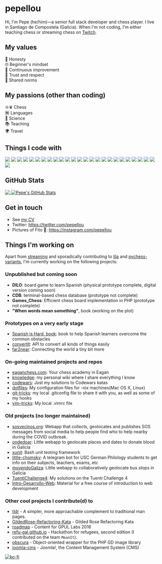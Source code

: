 # pepellou
Hi, I'm Pepe (he/him)—a senior full stack developer and chess player.  I live in Santiago de Compostela (Galicia). When I'm not coding, I'm either teaching chess or streaming chess on [Twitch](https://twitch.tv/pepellou).

## My values

🔮 Honesty<br>
🤓 Beginner's mindset<br>
💪 Continuous improvement<br>
💖 Trust and respect<br>
🙌 Shared norms

## My passions (other than coding)

♔♛ Chess<br>
🈚️ Languages<br>
🔬 Science<br>
📚 Teaching<br>
🌍 Travel

## Things I code with
![](https://img.shields.io/badge/-Git-F05032?style=flat-square&logo=git&logoColor=white)
![](https://img.shields.io/badge/-Vim-F05032?style=flat-square&logo=vim&logoColor=white)
![](https://img.shields.io/badge/-JavaScript-43853d?style=flat&logo=javascript&logoColor=white)
![](https://img.shields.io/badge/-HTML5-43853d?style=flat-square&logo=html5&logoColor=white)
![](https://img.shields.io/badge/-CSS3-43853d?style=flat-square&logo=css3&logoColor=white)
![](https://img.shields.io/badge/-PHP-43853d?style=flat&logo=php&logoColor=white)
![](https://img.shields.io/badge/-Java-43853d?style=flat&logo=java&logoColor=white)
![](https://img.shields.io/badge/-Bash-43853d?style=flat&logo=gnu-bash&logoColor=white)
![](https://img.shields.io/badge/-Nodejs-46a2f1?style=flat-square&logo=Node.js&logoColor=white)
![](https://img.shields.io/badge/-Bootstrap-46a2f1?style=flat-square&logo=Bootstrap&logoColor=white)
![](https://img.shields.io/badge/-Symfony-46a2f1?style=flat&logo=symfony&logoColor=white)
![](https://img.shields.io/badge/-Angular-46a2f1?style=flat-square&logo=angular&logoColor=white)
![](https://img.shields.io/badge/-React-46a2f1?style=flat-square&logo=react&logoColor=white)
![](https://img.shields.io/badge/-Wordpress-46a2f1?style=flat-square&logo=wordpress&logoColor=white)
![](https://img.shields.io/badge/-Spring-46a2f1?style=flat-square&logo=spring&logoColor=white)
![](https://img.shields.io/badge/-Joomla-46a2f1?style=flat-square&logo=joomla&logoColor=white)
![](https://img.shields.io/badge/-MongoDB-13aa52?style=flat-square&logo=mongodb&logoColor=white)
![](https://img.shields.io/badge/-PostgreSQL-13aa52?style=flat-square&logo=postgresql&logoColor=white)
![](https://img.shields.io/badge/-MySQL-13aa52?style=flat-square&logo=mysql&logoColor=white)
![](https://img.shields.io/badge/-redis-13aa52?style=flat-square&logo=redis&logoColor=white)
![](https://img.shields.io/badge/-NPM-430098?style=flat-square&logo=npm&logoColor=white)
![](https://img.shields.io/badge/-Webpack-430098?style=flat-square&logo=webpack&logoColor=white)
![](https://img.shields.io/badge/-Sass-430098?style=flat-square&logo=sass&logoColor=white)
![](https://img.shields.io/badge/-Styled_Components-430098?style=flat-square&logo=styled-components&logoColor=white)
![](https://img.shields.io/badge/-Docker-430098?style=flat-square&logo=docker&logoColor=white)
![](https://img.shields.io/badge/-OpenGL-F9A03C?style=flat-square&logo=opengl&logoColor=white)

## GitHub Stats

<a href="https://github.com/pepellou/pepellou">
  <img align="center" src="https://github-readme-stats.vercel.app/api/top-langs/?username=pepellou&layout=compact" />
</a>
<a href="https://github.com/pepellou/pepellou">
  <img align="center" src="https://github-readme-stats.vercel.app/api?username=pepellou&show_icons=true&line_height=27&count_private=true&include_all_commits=true" alt="Pepe's GitHub Stats" />
</a>

## Get in touch
- See [my CV](https://github.com/pepellou/pepellou/blob/master/cv.md)
- Twitter: https://twitter.com/pepellou
- Pictures of Fito 🐶: https://instagram.com/pepellou

## Things I'm working on

Apart from [streaming](https://twitch.tv/pepellou) and sporadically contributing to [lila](https://github.com/lichess-org/lila) and [pychess-variants](https://github.com/gbtami/pychess-variants), I'm currently working on the following projects:

### Unpublished but coming soon

 - **DILO**: board game to learn Spanish (physical prototype complete, digital version coming soon)
 - **CDB**: terminal-based chess database (prototype not complete)
 - **Games_Chess**: Efficient chess board implementation in PHP (prototype not complete)
 - **"When words mean something"**, book (working on the plot)

### Prototypes on a very early stage

 - [Spanish is Hard, book](https://github.com/pepellou/SpanishIsHard): book to help Spanish learners overcome the common obstacles
 - [convertit](https://github.com/pepellou/convertit): API to convert all kinds of things easily
 - [far2near](https://github.com/pepellou/far2near): Connecting the world a tiny bit more

### On-going maintained projects and repos

 - [eaganchess.com](https://github.com/pepellou/eaganchess.com): Your chess academy in Eagan
 - [knowledge](https://github.com/pepellou/knowledge): my personal wiki where I share everything I know
 - [codewars](https://github.com/pepellou/codewars): Just my solutions to Codewars katas
 - [dotfiles](https://github.com/pepellou/dotfiles): My configuration files for -nix machines(Mac OS X, Linux)
 - [git-tricks](https://github.com/pepellou/git-tricks): my local .gitconfig file to share it with you, as well as some of my hooks
 - [vim-tricks](https://github.com/pepellou/vim-tricks): My local .vimrc file

### Old projects (no longer maintained)

 - [sosvecinos.org](https://github.com/pepellou/ayuda-alimentos-coronavirus): Webapp that collects, geolocates and publishes SOS messages from social media to help people find who to help nearby during the COVID outbreak.
 - [ondedoar](https://github.com/pepellou/ondedoar): Little webapp to geolocate places and dates to donate blood in Galicia
 - [xunit](https://github.com/pepellou/xunit): Bash unit testing framework
 - [little-chomsky](https://github.com/pepellou/little-chomsky): A telegram bot for USC German Philology students to get info on their subjects, teachers, exams, etc
 - [movendoGaliza](https://github.com/pepellou/movendoGaliza): Little webapp to collaboratively geolocate bus stops in Galicia
 - [TuentiChallenge4](https://github.com/pepellou/TuentiChallenge4): My solutions on the Tuenti Challenge 4
 - [Intro-Desarrollo-Web](https://github.com/pepellou/Intro-Desarrollo-Web): Material for a free course of introduction to web development

### Other cool projects I contribute(d) to

 - [tldr](https://github.com/tldr-pages/tldr) - A simpler, more approachable complement to traditional man pages.
 - [GildedRose-Refactoring-Kata](https://github.com/emilybache/GildedRose-Refactoring-Kata) - Gilded Rose Refactoring Kata
 - [roadmap](https://github.com/gpul-labs/roadmap) - Content for GPUL Labs 2016
 - [refu-gal.github.io](https://github.com/refu-gal/refu-gal.github.io) - Hackathon for refugees, second edition (I contributed on the team `MeanIt`).
 - [obscura](https://github.com/boxuk/obscura) - Object-oriented wrapper for the PHP GD image library
 - [joomla-cms](https://github.com/joomla/joomla-cms) - Joomla!, the Content Management System (CMS)

[![ko-fi](https://ko-fi.com/img/githubbutton_sm.svg)](https://ko-fi.com/S6S1AY28K)
